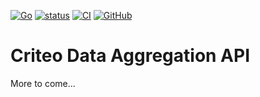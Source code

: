 [![Go](https://img.shields.io/github/go-mod/go-version/criteo/data-aggregation-api)](https://github.com/criteo/data-aggregation-api)
[![status](https://img.shields.io/badge/status-alpha-orange)](https://github.com/criteo/data-aggregation-api)
[![CI](https://github.com/criteo/data-aggregation-api/actions/workflows/ci.yml/badge.svg?branch=main)](https://github.com/criteo/data-aggregation-api/actions/workflows/ci.yml)
[![GitHub](https://img.shields.io/github/license/criteo/data-aggregation-api)](https://github.com/criteo/data-aggregation-api/blob/main/LICENSE)

# Criteo Data Aggregation API

More to come...
